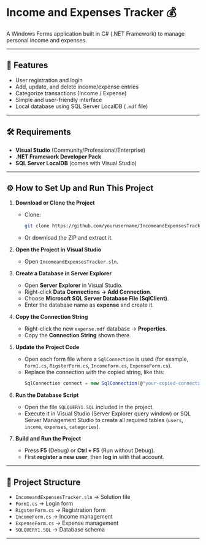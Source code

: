 # Income and Expenses Tracker 💰

A Windows Forms application built in C# (.NET Framework) to manage personal income and expenses.

---

## 🚀 Features
- User registration and login  
- Add, update, and delete income/expense entries  
- Categorize transactions (Income / Expense)  
- Simple and user-friendly interface  
- Local database using SQL Server LocalDB (`.mdf` file)  

---

## 🛠️ Requirements
- **Visual Studio** (Community/Professional/Enterprise)  
- **.NET Framework Developer Pack**  
- **SQL Server LocalDB** (comes with Visual Studio)  

---

## ⚙️ How to Set Up and Run This Project

1. **Download or Clone the Project**  
   - Clone:  
     ```bash
     git clone https://github.com/yourusername/IncomeandExpensesTracker.git
     ```  
   - Or download the ZIP and extract it.

2. **Open the Project in Visual Studio**  
   - Open `IncomeandExpensesTracker.sln`.

3. **Create a Database in Server Explorer**  
   - Open **Server Explorer** in Visual Studio.  
   - Right-click **Data Connections → Add Connection**.  
   - Choose **Microsoft SQL Server Database File (SqlClient)**.  
   - Enter the database name as **expense** and create it.

4. **Copy the Connection String**  
   - Right-click the new `expense.mdf` database → **Properties**.  
   - Copy the **Connection String** shown there.

5. **Update the Project Code**  
   - Open each form file where a `SqlConnection` is used (for example, `Form1.cs`, `RigsterForm.cs`, `IncomeForm.cs`, `ExpenseForm.cs`).  
   - Replace the connection with the copied string, like this:  
     ```csharp
     SqlConnection connect = new SqlConnection(@"your-copied-connection-string-here");
     ```

6. **Run the Database Script**  
   - Open the file `SQLQUERY1.SQL` included in the project.  
   - Execute it in Visual Studio (Server Explorer query window) or SQL Server Management Studio to create all required tables (`users`, `income`, `expenses`, `categories`).

7. **Build and Run the Project**  
   - Press **F5** (Debug) or **Ctrl + F5** (Run without Debug).  
   - First **register a new user**, then **log in** with that account.  

---

## 📂 Project Structure
- `IncomeandExpensesTracker.sln` → Solution file  
- `Form1.cs` → Login form  
- `RigsterForm.cs` → Registration form  
- `IncomeForm.cs` → Income management  
- `ExpenseForm.cs` → Expense management  
- `SQLQUERY1.SQL` → Database schema  

---


